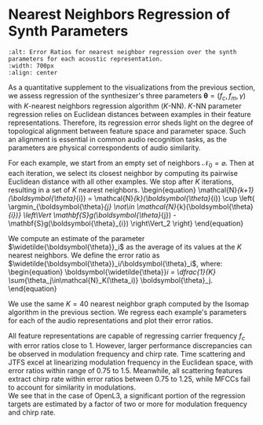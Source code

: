 Nearest Neighbors Regression of Synth Parameters
================================================

```{image} /assets/figures/gear/knn_ratios.png
:alt: Error Ratios for nearest neighbor regression over the synth parameters for each acoustic representation.
:width: 700px
:align: center
```

As a quantitative supplement to the visualizations from the previous section, we assess regression of the synthesizer's three parameters $\boldsymbol{\theta}=(f_{c}, f_{m}, \gamma)$ with $K$-nearest neighbors regression algorithm ($K$-NN).
$K$-NN parameter regression relies on Euclidean distances between examples in their feature representations. Therefore, its regression error sheds light on the degree of topological alignment between feature space and parameter space. Such an alignment is essential in common audio recognition tasks, as the parameters are physical correspondents of audio similarity. 

For each example, we start from an empty set of neighbors $\mathcal{N}_0 = \varnothing$. Then at each iteration, we select its closest neighbor by computing its pairwise Euclidean distance with all other examples. We stop after $K$ iterations, resulting in a set of $K$ nearest neighbors.
\begin{equation}
    \mathcal{N}_{k+1}(\boldsymbol{\theta}_{i}) =
    \mathcal{N}_{k}(\boldsymbol{\theta}_{i})
    \cup
    \left\{
    \argmin_{\boldsymbol{\theta}_{j} \not\in \mathcal{N}_{k}(\boldsymbol{\theta}_{i})}
    \left\Vert
    \mathbf{S}g(\boldsymbol{\theta}_{j})
    -
    \mathbf{S}g(\boldsymbol{\theta}_{i})
    \right\Vert_2
    \right\}
\end{equation}

We compute an estimate of the parameter $\widetilde{\boldsymbol{\theta}}_i$ as the average of its values at the $K$ nearest neighbors. We define the error ratio as $\widetilde{\boldsymbol{\theta}}_i/\boldsymbol{\theta}_i$, where:
\begin{equation}
    \boldsymbol{\widetilde{\theta}}_i =
    \dfrac{1}{K}
    \sum_{\theta_j\in\mathcal{N}_K(\theta_i)}
    \boldsymbol{\theta}_j.
\end{equation}

We use the same $K=40$ nearest neighbor graph computed by the Isomap algorithm in the previous section. We regress each example's parameters for each of the audio representations and plot their error ratios.

All feature representations are capable of regressing carrier frequency $f_c$ with error ratios close to $1$. However, larger performance discrepancies can be observed in modulation frequency and chirp rate. Time scattering and JTFS excel at linearizing modulation frequency in the Euclidean space, with error ratios within range of $0.75$ to $1.5$. Meanwhile, all scattering features extract chirp rate within error ratios between $0.75$ to $1.25$, while MFCCs fail to account for similarity in modulations.  
We see that in the case of OpenL3, a significant portion of the regression targets are estimated by a factor of two or more for modulation frequency and chirp rate.